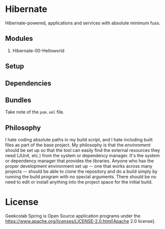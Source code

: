 # Hibernate
Hibernate-powered, applications and services with absolute minimum fuss.

## Modules

1. Hibernate-00-Helloworld
   

[comment]: <> (2. Hibernate-01-Entity-Mapping)

   
[comment]: <> (4. Hibernate-02-Persistence-API)


[comment]: <> (5. Hibernate-03-Association-Mapping)


[comment]: <> (6. Hibernate-04-Collection-Mapping)


[comment]: <> (7. Hibernate-05-Inheritance-Mapping)


[comment]: <> (8. Hibernate-06-Complex-Mapping)


[comment]: <> (9. Hibernate-07-Hql)


[comment]: <> (10. Hibernate-08-Concurrency)


[comment]: <> (11. Hibernate-09-Optimization)


[comment]: <> (12. Hibernate-10-Applications)

## Setup



## Dependencies



## Bundles

Take note of the `pom.xml` file.

## Philosophy

I hate coding absolute paths in my build script, and I hate including
built files as part of the base project. My philosophy is that the
*environment* should be set up so that the tool can easily find the
external resources they need (JUnit, etc.) from the system or
dependency manager. It's the system or dependency manager that
provides the libraries. Anyone who has the proper development
environment set up -- one that works across many projects -- should be
able to clone the repository and do a build simply by running the
build program with no special arguments. There should be no need to
edit or install anything into the project space for the initial build.

# License
Geekcolab Spring is Open Source application programs under the https://www.apache.org/licenses/LICENSE-2.0.html[Apache 2.0 license].
